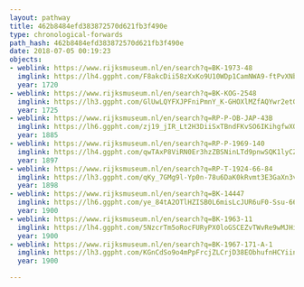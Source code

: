 ```yaml
---
layout: pathway
title: 462b8484efd383872570d621fb3f490e
type: chronological-forwards
path_hash: 462b8484efd383872570d621fb3f490e
date: 2018-07-05 00:19:23
objects:
- weblink: https://www.rijksmuseum.nl/en/search?q=BK-1973-48
  imglink: https://lh4.ggpht.com/F8akcDii58zXxKo9U10WDp1CamNWA9-ftPvXNbErTSSvGHFuYSFYyzG38ofrnN8tbdCv4cCAX013ztD_PT8F2xRiHSkI=s200
  year: 1720
- weblink: https://www.rijksmuseum.nl/en/search?q=BK-KOG-2548
  imglink: https://lh3.ggpht.com/GlUwLQYFXJPFniPmnY_K-GHOXlMZfAQYwr2etG5QudfeNg5nJJKb8ApcLhoDNodXE-KEwdlIDdXvhwhaJcFYbjYagA=s200
  year: 1725
- weblink: https://www.rijksmuseum.nl/en/search?q=RP-P-OB-JAP-43B
  imglink: https://lh6.ggpht.com/zj19_jIR_Lt2H3DiiSxTBndFKvSO6IKihgfwXQXBOn80MtPvupvwC-0Yqs2xXYshuq1wJJgeAyTURWE8TVDnDuhxs7D1=s200
  year: 1885
- weblink: https://www.rijksmuseum.nl/en/search?q=RP-P-1969-140
  imglink: https://lh4.ggpht.com/qwTAxP8ViRN0Er3hzZBSNinLTd9pnwSQK1lyCZSYgqCYeBQRuBHkVodAIcSm_nZyZHfI_YHYyoyrlfkPuogYf8ZIMYk=s200
  year: 1897
- weblink: https://www.rijksmuseum.nl/en/search?q=RP-T-1924-66-84
  imglink: https://lh3.ggpht.com/qKy_7GMg9l-Yp0n-78u6DaK0kRvmt3E3GaXn3vqvCYkViwm_pGgHluUSRzZEvGriEdz19NNPfDRUk8zH8gQqc5jf7DIu=s200
  year: 1898
- weblink: https://www.rijksmuseum.nl/en/search?q=BK-14447
  imglink: https://lh6.ggpht.com/ye_84tA2OTlHZISB0L6misLcJUR6uF0-Ssu-66GAqbmVl5nkMpbYXGJ6flqZYfoRsHlqQMjNgfQrBgnGTF3dZBc8TA=s200
  year: 1900
- weblink: https://www.rijksmuseum.nl/en/search?q=BK-1963-11
  imglink: https://lh4.ggpht.com/5NzcrTm5oRocFURyPX0loGSCEZvTWvRe9wMJHigWkZQzpkgJkjkhEAHPfY4C_n2kzOOBHRMknTVfDFUYiDb71LJCkQ=s200
  year: 1900
- weblink: https://www.rijksmuseum.nl/en/search?q=BK-1967-171-A-1
  imglink: https://lh3.ggpht.com/KGnCdSo9o4mPpFrcjZLCrjD38EObhufnHCYiinOgzD4eE7bpi2Bq-Kmz9yLhTXHxX1IhHxHlNhQbyfwHX62VrB0GZMn_=s200
  year: 1900

---
```

